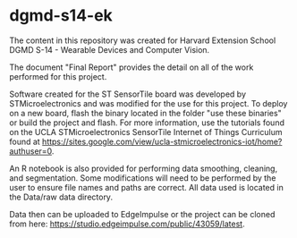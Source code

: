 # dgmd-s14-ek
The content in this repository was created for Harvard Extension School DGMD S-14 - Wearable Devices and Computer Vision.

The document "Final Report" provides the detail on all of the work performed for this project.

Software created for the ST SensorTile board was developed by STMicroelectronics and was modified for the use for this project. To deploy on a new board, 
flash the binary located in the folder "use these binaries" or build the project and flash. For more information, use the tutorials found on the UCLA
STMicroelectronics SensorTile Internet of Things Curriculum found at https://sites.google.com/view/ucla-stmicroelectronics-iot/home?authuser=0.

An R notebook is also provided for performing data smoothing, cleaning, and segmentation. Some modifications will need to be performed by the user
to ensure file names and paths are correct. All data used is located in the Data/raw data directory.

Data then can be uploaded to EdgeImpulse or the project can be cloned from here: https://studio.edgeimpulse.com/public/43059/latest. 
